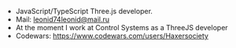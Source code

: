 - JavaScript/TypeScript Three.js developer.
- Mail: leonid74leonid@mail.ru
- At the moment I work at Control Systems as a ThreeJS developer
- Codewars: https://www.codewars.com/users/Haxersociety
